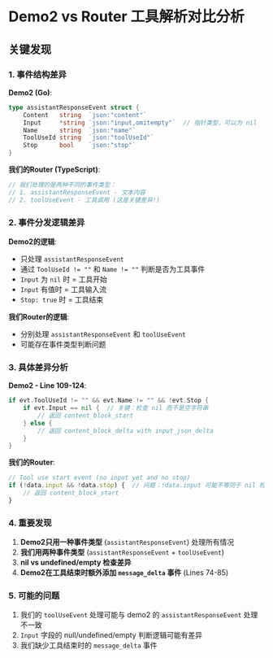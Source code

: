 # Demo2 vs Router 工具解析对比分析

## 关键发现

### 1. **事件结构差异**

**Demo2 (Go)**:
```go
type assistantResponseEvent struct {
    Content   string  `json:"content"`
    Input     *string `json:"input,omitempty"`  // 指针类型，可以为 nil
    Name      string  `json:"name"`
    ToolUseId string  `json:"toolUseId"`
    Stop      bool    `json:"stop"`
}
```

**我们的Router (TypeScript)**:
```typescript
// 我们处理的是两种不同的事件类型：
// 1. assistantResponseEvent - 文本内容
// 2. toolUseEvent - 工具调用 (这是关键差异!)
```

### 2. **事件分发逻辑差异**

**Demo2的逻辑**:
- 只处理 `assistantResponseEvent`
- 通过 `ToolUseId != ""` 和 `Name != ""` 判断是否为工具事件
- `Input` 为 `nil` 时 = 工具开始
- `Input` 有值时 = 工具输入流
- `Stop: true` 时 = 工具结束

**我们Router的逻辑**:
- 分别处理 `assistantResponseEvent` 和 `toolUseEvent`
- 可能存在事件类型判断问题

### 3. **具体差异分析**

**Demo2 - Line 109-124**:
```go
if evt.ToolUseId != "" && evt.Name != "" && !evt.Stop {
    if evt.Input == nil {  // 关键：检查 nil 而不是空字符串
        // 返回 content_block_start
    } else {
        // 返回 content_block_delta with input_json_delta
    }
}
```

**我们的Router**:
```typescript
// Tool use start event (no input yet and no stop)
if (!data.input && !data.stop) {  // 问题：!data.input 可能不等同于 nil 检查
    // 返回 content_block_start
}
```

### 4. **重要发现**

1. **Demo2只用一种事件类型** (`assistantResponseEvent`) 处理所有情况
2. **我们用两种事件类型** (`assistantResponseEvent` + `toolUseEvent`) 
3. **nil vs undefined/empty 检查差异**
4. **Demo2在工具结束时额外添加 `message_delta` 事件** (Lines 74-85)

### 5. **可能的问题**

1. 我们的 `toolUseEvent` 处理可能与 demo2 的 `assistantResponseEvent` 处理不一致
2. `Input` 字段的 null/undefined/empty 判断逻辑可能有差异  
3. 我们缺少工具结束时的 `message_delta` 事件